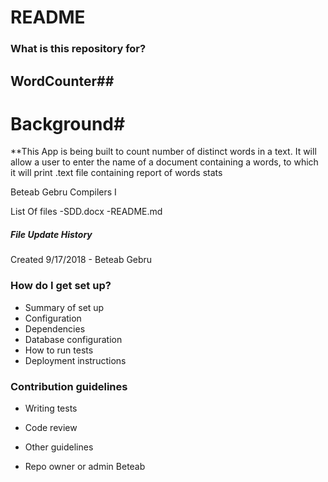 # README #

### What is this repository for? ###
## WordCounter##

# Background#
**This App is being built to count number of distinct words in a text.
It will allow a user to enter the name of a document containing a words,
to which it will print .text file containing report of words stats


Beteab Gebru
Compilers I


List Of files
-SDD.docx
-README.md


##### File Update History
Created 9/17/2018 - Beteab Gebru

### How do I get set up? ###

* Summary of set up
* Configuration
* Dependencies
* Database configuration
* How to run tests
* Deployment instructions

### Contribution guidelines ###

* Writing tests
* Code review
* Other guidelines



* Repo owner or admin Beteab 



